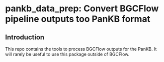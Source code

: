 # pankb_data_prep: Convert BGCFlow pipeline outputs too PanKB format

## Introduction
This repo contains the tools to process BGCFlow outputs for the PanKB. It will rarely be useful to use this package outside of BGCFlow.
